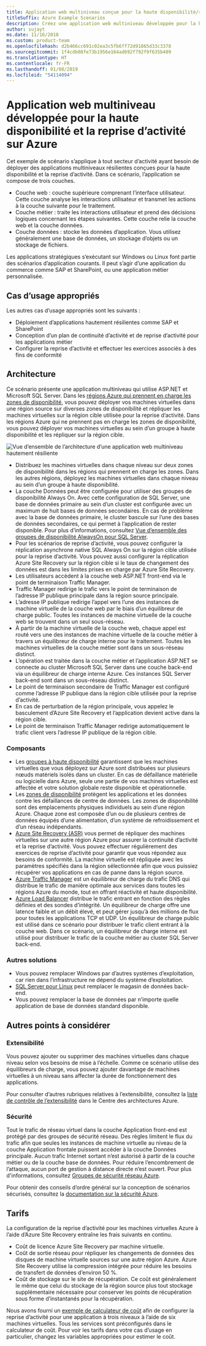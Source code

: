 ```yaml
---
title: Application web multiniveau conçue pour la haute disponibilité/reprise d’activité
titleSuffix: Azure Example Scenarios
description: Créez une application web multiniveau développée pour la haute disponibilité et la reprise d’activité après sinistre sur Azure à l’aide de machines virtuelles Azure, de groupes à haute disponibilité, de zones de disponibilité, d’Azure Site Recovery et d’Azure Traffic Manager.
author: sujayt
ms.date: 11/16/2018
ms.custom: product-team
ms.openlocfilehash: d2b466cc691c02ea3c5fb6ff72d91865d33c3378
ms.sourcegitcommit: 1f4cdb08fe73b1956e164ad692f792f9f635b409
ms.translationtype: HT
ms.contentlocale: fr-FR
ms.lasthandoff: 01/08/2019
ms.locfileid: "54114094"
---
```

# <a name="multitier-web-application-built-for-high-availability-and-disaster-recovery-on-azure"></a>Application web multiniveau développée pour la haute disponibilité et la reprise d’activité sur Azure

Cet exemple de scénario s’applique à tout secteur d’activité ayant besoin de déployer des applications multiniveaux résilientes conçues pour la haute disponibilité et la reprise d’activité. Dans ce scénario, l’application se compose de trois couches.

- Couche web : couche supérieure comprenant l’interface utilisateur. Cette couche analyse les interactions utilisateur et transmet les actions à la couche suivante pour le traitement.
- Couche métier : traite les interactions utilisateur et prend des décisions logiques concernant les étapes suivantes. Cette couche relie la couche web et la couche données.
- Couche données : stocke les données d’application. Vous utilisez généralement une base de données, un stockage d’objets ou un stockage de fichiers.

Les applications stratégiques s’exécutant sur Windows ou Linux font partie des scénarios d’application courants. Il peut s’agir d’une application du commerce comme SAP et SharePoint, ou une application métier personnalisée.

## <a name="relevant-use-cases"></a>Cas d’usage appropriés

Les autres cas d’usage appropriés sont les suivants :

- Déploiement d’applications hautement résilientes comme SAP et SharePoint
- Conception d’un plan de continuité d’activité et de reprise d’activité pour les applications métier
- Configurer la reprise d’activité et effectuer les exercices associés à des fins de conformité

## <a name="architecture"></a>Architecture

Ce scénario présente une application multiniveau qui utilise ASP.NET et Microsoft SQL Server. Dans les [régions Azure qui prennent en charge les zones de disponibilité](/azure/availability-zones/az-overview#regions-that-support-availability-zones), vous pouvez déployer vos machines virtuelles dans une région source sur diverses zones de disponibilité et répliquer les machines virtuelles sur la région cible utilisée pour la reprise d’activité. Dans les régions Azure qui ne prennent pas en charge les zones de disponibilité, vous pouvez déployer vos machines virtuelles au sein d’un groupe à haute disponibilité et les répliquer sur la région cible.

![Vue d’ensemble de l’architecture d’une application web multiniveau hautement résiliente][architecture]

- Distribuez les machines virtuelles dans chaque niveau sur deux zones de disponibilité dans les régions qui prennent en charge les zones. Dans les autres régions, déployez les machines virtuelles dans chaque niveau au sein d’un groupe à haute disponibilité.
- La couche Données peut être configurée pour utiliser des groupes de disponibilité Always On. Avec cette configuration de SQL Server, une base de données primaire au sein d’un cluster est configurée avec un maximum de huit bases de données secondaires. En cas de problème avec la base de données primaire, le cluster bascule sur l’une des bases de données secondaires, ce qui permet à l’application de rester disponible. Pour plus d’informations, consultez [Vue d’ensemble des groupes de disponibilité AlwaysOn pour SQL Server][docs-sql-always-on].
- Pour les scénarios de reprise d’activité, vous pouvez configurer la réplication asynchrone native SQL Always On sur la région cible utilisée pour la reprise d’activité. Vous pouvez aussi configurer la réplication Azure Site Recovery sur la région cible si le taux de changement des données est dans les limites prises en charge par Azure Site Recovery.
- Les utilisateurs accèdent à la couche web ASP.NET front-end via le point de terminaison Traffic Manager.
- Traffic Manager redirige le trafic vers le point de terminaison de l’adresse IP publique principale dans la région source principale.
- L’adresse IP publique redirige l’appel vers l’une des instances de machine virtuelle de la couche web par le biais d’un équilibreur de charge public. Toutes les instances de machine virtuelle de la couche web se trouvent dans un seul sous-réseau.
- À partir de la machine virtuelle de la couche web, chaque appel est routé vers une des instances de machine virtuelle de la couche métier à travers un équilibreur de charge interne pour le traitement. Toutes les machines virtuelles de la couche métier sont dans un sous-réseau distinct.
- L’opération est traitée dans la couche métier et l’application ASP.NET se connecte au cluster Microsoft SQL Server dans une couche back-end via un équilibreur de charge interne Azure. Ces instances SQL Server back-end sont dans un sous-réseau distinct.
- Le point de terminaison secondaire de Traffic Manager est configuré comme l’adresse IP publique dans la région cible utilisée pour la reprise d’activité.
- En cas de perturbation de la région principale, vous appelez le basculement d’Azure Site Recovery et l’application devient active dans la région cible.
- Le point de terminaison Traffic Manager redirige automatiquement le trafic client vers l’adresse IP publique de la région cible.

### <a name="components"></a>Composants

- Les [groupes à haute disponibilité][docs-availability-sets] garantissent que les machines virtuelles que vous déployez sur Azure sont distribuées sur plusieurs nœuds matériels isolés dans un cluster. En cas de défaillance matérielle ou logicielle dans Azure, seule une partie de vos machines virtuelles est affectée et votre solution globale reste disponible et opérationnelle.
- Les [zones de disponibilité][docs-availability-zones] protègent les applications et les données contre les défaillances de centre de données. Les zones de disponibilité sont des emplacements physiques individuels au sein d’une région Azure. Chaque zone est composée d’un ou de plusieurs centres de données équipés d’une alimentation, d’un système de refroidissement et d’un réseau indépendants.
- [Azure Site Recovery (ASR)][docs-azure-site-recovery] vous permet de répliquer des machines virtuelles sur une autre région Azure pour assurer la continuité d’activité et la reprise d’activité. Vous pouvez effectuer régulièrement des exercices de reprise d’activité pour garantir que vous répondez aux besoins de conformité. La machine virtuelle est répliquée avec les paramètres spécifiés dans la région sélectionnée afin que vous puissiez récupérer vos applications en cas de panne dans la région source.
- [Azure Traffic Manager][docs-traffic-manager] est un équilibreur de charge du trafic DNS qui distribue le trafic de manière optimale aux services dans toutes les régions Azure du monde, tout en offrant réactivité et haute disponibilité.
- [Azure Load Balancer][docs-load-balancer] distribue le trafic entrant en fonction des règles définies et des sondes d’intégrité. Un équilibreur de charge offre une latence faible et un débit élevé, et peut gérer jusqu’à des millions de flux pour toutes les applications TCP et UDP. Un équilibreur de charge public est utilisé dans ce scénario pour distribuer le trafic client entrant à la couche web. Dans ce scénario, un équilibreur de charge interne est utilisé pour distribuer le trafic de la couche métier au cluster SQL Server back-end.

### <a name="alternatives"></a>Autres solutions

- Vous pouvez remplacer Windows par d’autres systèmes d’exploitation, car rien dans l’infrastructure ne dépend du système d’exploitation.
- [SQL Server pour Linux][docs-sql-server-linux] peut remplacer le magasin de données back-end.
- Vous pouvez remplacer la base de données par n’importe quelle application de base de données standard disponible.

## <a name="other-considerations"></a>Autres points à considérer

### <a name="scalability"></a>Extensibilité

Vous pouvez ajouter ou supprimer des machines virtuelles dans chaque niveau selon vos besoins de mise à l’échelle. Comme ce scénario utilise des équilibreurs de charge, vous pouvez ajouter davantage de machines virtuelles à un niveau sans affecter la durée de fonctionnement des applications.

Pour consulter d’autres rubriques relatives à l’extensibilité, consultez la [liste de contrôle de l’extensibilité][scalability] dans le Centre des architectures Azure.

### <a name="security"></a>Sécurité

Tout le trafic de réseau virtuel dans la couche Application front-end est protégé par des groupes de sécurité réseau. Des règles limitent le flux du trafic afin que seules les instances de machine virtuelle au niveau de la couche Application frontale puissent accéder à la couche Données principale. Aucun trafic Internet sortant n’est autorisé à partir de la couche métier ou de la couche base de données. Pour réduire l’encombrement de l’attaque, aucun port de gestion à distance directe n’est ouvert. Pour plus d'informations, consultez [Groupes de sécurité réseau Azure][docs-nsg].

Pour obtenir des conseils d’ordre général sur la conception de scénarios sécurisés, consultez la [documentation sur la sécurité Azure][security].

## <a name="pricing"></a>Tarifs

La configuration de la reprise d’activité pour les machines virtuelles Azure à l’aide d’Azure Site Recovery entraîne les frais suivants en continu.

- Coût de licence Azure Site Recovery par machine virtuelle.
- Coût de sortie réseau pour répliquer les changements de données des disques de machine virtuelle sources sur une autre région Azure. Azure Site Recovery utilise la compression intégrée pour réduire les besoins de transfert de données d’environ 50 %.
- Coût de stockage sur le site de récupération. Ce coût est généralement le même que celui du stockage de la région source plus tout stockage supplémentaire nécessaire pour conserver les points de récupération sous forme d’instantanés pour la récupération.

Nous avons fourni un [exemple de calculateur de coût][calculator] afin de configurer la reprise d’activité pour une application à trois niveaux à l’aide de six machines virtuelles. Tous les services sont préconfigurés dans le calculateur de coût. Pour voir les tarifs dans votre cas d’usage en particulier, changez les variables appropriées pour estimer le coût.

<!-- links -->
[architecture]: ./media/arhitecture-disaster-recovery-multi-tier-app.png
[autoscaling]: /azure/architecture/best-practices/auto-scaling
[availability]: ../../checklist/availability.md
[resiliency]: /azure/architecture/resiliency/
[security]: /azure/security/
[scalability]: /azure/architecture/checklist/scalability
[docs-availability-zones]: /azure/availability-zones/az-overview
[docs-load-balancer]: /azure/load-balancer/load-balancer-overview
[docs-nsg]: /azure/virtual-network/security-overview
[docs-vmss]: /azure/virtual-machine-scale-sets/overview
[docs-sql-always-on]: /sql/database-engine/availability-groups/windows/overview-of-always-on-availability-groups-sql-server
[docs-vmss-autoscale]: /azure/virtual-machine-scale-sets/virtual-machine-scale-sets-autoscale-overview
[docs-vnet]: /azure/virtual-network/virtual-networks-overview
[docs-sql-server-linux]: /sql/linux/sql-server-linux-overview?view=sql-server-linux-2017
[docs-traffic-manager]: /azure/traffic-manager/
[docs-azure-site-recovery]: /azure/site-recovery/azure-to-azure-quickstart/
[docs-availability-sets]: /azure/virtual-machines/windows/manage-availability/
[calculator]: https://azure.com/e/6835332265044d6d931d68c917979e6d/

